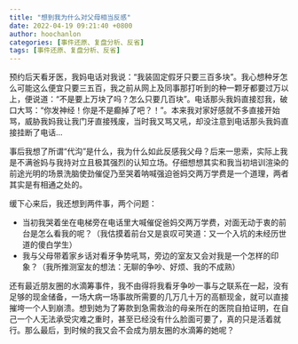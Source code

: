 ```yaml
---
title: "想到我为什么对父母相当反感"
date: 2022-04-19 09:21:40 +0800
author: hoochanlon
categories: [事件还原、复盘分析、反省]
tags: [事件还原、复盘分析、反省]
---
```


预约后天看牙医，我妈电话对我说：“我装固定假牙只要三百多块”。我心想种牙怎么可能这么便宜只要三五百，我之前从网上及同事那打听到的种一颗牙都要过万以上，便说道：“不是要上万块了吗？怎么只要几百块”。电话那头我妈直接怼我，破口大骂：“你发神经！你是不是癫掉了吧？！”。本来我对家好感就不多直接开始骂，威胁我妈我让我门牙直接残废，当时我又骂又吼，却没注意到电话那头我妈直接挂断了电话…

事后我想了所谓“代沟”是什么，我为什么如此反感我父母？后来一思索，实际上我是不满爸妈与我持对立且极其强烈的认知立场。仔细想想其实和我当初培训渲染的前途光明的场景洗脑使劲催促乃至哭着呐喊强迫爸妈交两万学费是一个道理，两者其实是有相通之处的。

缓下心来后，我还想到两件事，两个问题：

* 当初我哭着坐在电梯旁在电话里大喊催促爸妈交两万学费，对面无动于衷的前台是怎么看我的呢？（我估摸着前台又是哀叹可笑道：又一个入坑的未经历世道的傻白学生）
* 我与父母带着家乡话对看牙争势吼骂，旁边的室友又会对我是一个怎样的印象？（我所推测室友的想法：无聊的争吵、好烦、我的不成熟）

还有最近朋友圈的水滴筹事件，我不由得将我看牙争吵一事与之联系在一起，没有足够的现金储备，一场大病一场事故所需要的几万几十万的高额现金，就可以直接摧垮一个人到崩溃。想到她为了筹款到急需救治的母亲所在的医院自拍证明，在自己一个人无法承受灾难之重时，甚至已经没有什么脸面可要了，真的只是活着就行。那么最后，到时候的我又会不会成为朋友圈的水滴筹的她呢？

